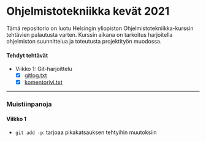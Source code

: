 # Ohjelmistotekniikka kevät 2021
Tämä repositorio on luotu Helsingin yliopiston Ohjelmistotekniikka-kurssin tehtävien palautusta varten.
Kurssin aikana on tarkoitus harjoitella ohjelmiston suunnittelua ja toteutusta projektityön muodossa.

#### Tehdyt tehtävät
- Viikko 1: Git-harjoittelu
   - [x] [gitlog.txt](https://github.com/iosonja/ot-harjoitustyo/blob/main/laskarit/viikko1/gitlog.txt)
   - [x] [komentorivi.txt](https://github.com/iosonja/ot-harjoitustyo/blob/main/laskarit/viikko1/komentorivi.txt)

---
### Muistiinpanoja<br>
#### Viikko 1
- `git add -p`: tarjoaa pikakatsauksen tehtyihin muutoksiin
